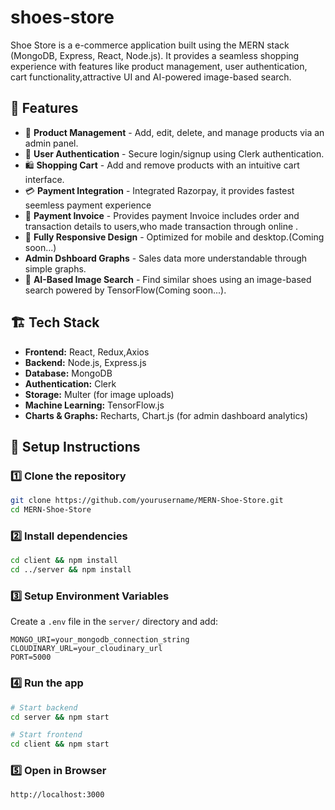 # shoes-store

Shoe Store is a e-commerce application built using the MERN stack (MongoDB, Express, React, Node.js). It provides a seamless shopping experience with features like product management, user authentication, cart functionality,attractive UI and AI-powered image-based search.

## 🚀 Features
- 🛒 **Product Management** - Add, edit, delete, and manage products via an admin panel.
- 👤 **User Authentication** - Secure login/signup using Clerk authentication.
- 🛍️ **Shopping Cart** - Add and remove products with an intuitive cart interface.
-  💳 **Payment Integration** - Integrated Razorpay, it provides fastest seemless payment experience
- 🧾 **Payment Invoice** - Provides payment Invoice includes order and transaction details to users,who made transaction through online .
- 🎨 **Fully Responsive Design** - Optimized for mobile and desktop.(Coming soon...)
-  **Admin Dshboard Graphs** -  Sales data more understandable through simple graphs.
-  📸 **AI-Based Image Search** - Find similar shoes using an image-based search powered by TensorFlow(Coming soon...).


## 🏗️ Tech Stack
- **Frontend:** React, Redux,Axios
- **Backend:** Node.js, Express.js
- **Database:** MongoDB
- **Authentication:** Clerk
- **Storage:** Multer (for image uploads)
- **Machine Learning:** TensorFlow.js
- **Charts & Graphs:** Recharts, Chart.js (for admin dashboard analytics)


## 🔧 Setup Instructions
### 1️⃣ Clone the repository
```sh
git clone https://github.com/yourusername/MERN-Shoe-Store.git
cd MERN-Shoe-Store
```

### 2️⃣ Install dependencies
```sh
cd client && npm install
cd ../server && npm install
```

### 3️⃣ Setup Environment Variables
Create a `.env` file in the `server/` directory and add:
```
MONGO_URI=your_mongodb_connection_string
CLOUDINARY_URL=your_cloudinary_url
PORT=5000
```

### 4️⃣ Run the app
```sh
# Start backend
cd server && npm start

# Start frontend
cd client && npm start
```

### 5️⃣ Open in Browser
```
http://localhost:3000
```
